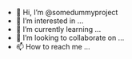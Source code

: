 - 👋 Hi, I’m @somedummyproject
- 👀 I’m interested in ...
- 🌱 I’m currently learning ...
- 💞️ I’m looking to collaborate on ...
- 📫 How to reach me ...

<!---
somedummyproject/somedummyproject is a ✨ special ✨ repository because its `README.md` (this file) appears on your GitHub profile.
You can click the Preview link to take a look at your changes.
--->
